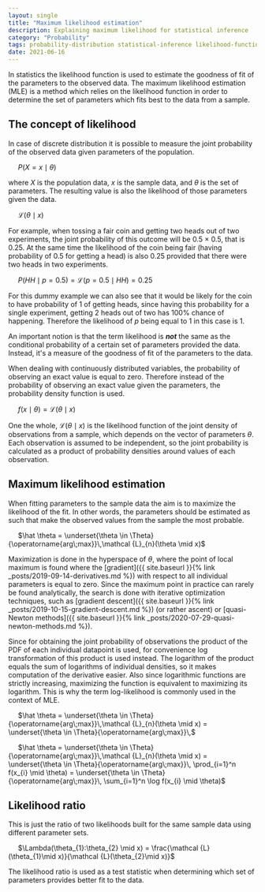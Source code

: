 ```yaml
---
layout: single
title: "Maximum likelihood estimation"
description: Explaining maximum likelihood for statistical inference
category: "Probability"
tags: probability-distribution statistical-inference likelihood-function goodness-of-fit MLE joint-probability log-likelihood
date: 2021-06-16
---
```


In statistics the likelihood function is used to estimate the goodness of fit of the parameters to the observed data. The maximum likelihood estimation (MLE) is a method which relies on the likelihood function in order to determine the set of parameters which fits best to the data from a sample.

## The concept of likelihood

In case of discrete distribution it is possible to measure the joint probability of the observed data given parameters of the population.

&nbsp;&nbsp;&nbsp;&nbsp;
$P(X=x \mid \theta)$

where $X$ is the population data, $x$ is the sample data, and $\theta$ is the set of parameters. The resulting value is also the likelihood of those parameters given the data.

&nbsp;&nbsp;&nbsp;&nbsp;
$\mathcal {L}(\theta \mid x)$

For example, when tossing a fair coin and getting two heads out of two experiments, the joint probability of this outcome will be 0.5 $\times$ 0.5, that is 0.25. At the same time the likelihood of the coin being fair (having probability of 0.5 for getting a head) is also 0.25 provided that there were two heads in two experiments.

&nbsp;&nbsp;&nbsp;&nbsp;
$P(HH \mid p=0.5) = \mathcal {L}(p=0.5 \mid HH) = 0.25$

For this dummy example we can also see that it would be likely for the coin to have probability of 1 of getting heads, since having this probability for a single experiment, getting 2 heads out of two has 100% chance of happening. Therefore the likelihood of $p$ being equal to 1 in this case is 1.

An important notion is that the term likelihood is ***not*** the same as the conditional probability of a certain set of parameters provided the data. Instead, it's a measure of the goodness of fit of the parameters to the data.

When dealing with continuously distributed variables, the probability of observing an exact value is equal to zero. Therefore instead of the probability of observing an exact value given the parameters, the probability density function is used.

&nbsp;&nbsp;&nbsp;&nbsp;
$f(x \mid \theta) = \mathcal {L}(\theta \mid x)$

One the whole, $\mathcal {L}(\theta \mid x)$ is the likelihood function of the joint density of observations from a sample, which depends on the vector of parameters $\theta$. Each observation is assumed to be independent, so the joint probability is calculated as a product of probability densities around values of each observation.

## Maximum likelihood estimation

When fitting parameters to the sample data the aim is to maximize the likelihood of the fit. In other words, the parameters should be estimated as such that make the observed values from the sample the most probable.

&nbsp;&nbsp;&nbsp;&nbsp;
$\hat \theta = \underset{\theta \in \Theta}{\operatorname{arg\;max}}\,\mathcal {L}_{n}(\theta \mid x)$

Maximization is done in the hyperspace of $\theta$, where the point of local maximum is found where the [gradient]({{ site.baseurl }}{% link _posts/2019-09-14-derivatives.md %}) with respect to all individual parameters is equal to zero. Since the maximum point in practice can rarely be found analytically, the search is done with iterative optimization techniques, such as [gradient descent]({{ site.baseurl }}{% link _posts/2019-10-15-gradient-descent.md %}) (or rather ascent) or [quasi-Newton methods]({{ site.baseurl }}{% link _posts/2020-07-29-quasi-newton-methods.md %}).

Since for obtaining the joint probability of observations the product of the PDF of each individual datapoint is used, for convenience log transformation of this product is used instead. The logarithm of the product equals the sum of logarithms of individual densities, so it makes computation of the derivative easier. Also since logarithmic functions are strictly increasing, maximizing the function is equivalent to maximizing its logarithm. This is why the term log-likelihood is commonly used in the context of MLE.

&nbsp;&nbsp;&nbsp;&nbsp;
$\hat \theta = \underset{\theta \in \Theta}{\operatorname{arg\;max}}\,\mathcal {L}_{n}(\theta \mid x) = \underset{\theta \in \Theta}{\operatorname{arg\;max}}\,$

&nbsp;&nbsp;&nbsp;&nbsp;
$\hat \theta = \underset{\theta \in \Theta}{\operatorname{arg\;max}}\,\mathcal {L}_{n}(\theta \mid x) = \underset{\theta \in \Theta}{\operatorname{arg\;max}}\, \prod_{i=1}^n f(x_{i} \mid \theta) = \underset{\theta \in \Theta}{\operatorname{arg\;max}}\, \sum_{i=1}^n \log f(x_{i} \mid \theta)$

## Likelihood ratio

This is just the ratio of two likelihoods built for the same sample data using different parameter sets.

&nbsp;&nbsp;&nbsp;&nbsp;
$\Lambda(\theta_{1}:\theta_{2} \mid x) = \frac{\mathcal {L}(\theta_{1}\mid x)}{\mathcal {L}(\theta_{2}\mid x)}$

The likelihood ratio is used as a test statistic when determining which set of parameters provides better fit to the data.
